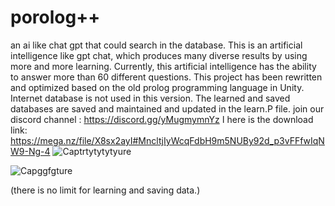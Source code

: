 # porolog++
an ai like chat gpt that could search in the database.
This is an artificial intelligence like gpt chat, which produces many diverse results by using more and more learning. Currently, this artificial intelligence has the ability to answer more than 60 different questions. This project has been rewritten and optimized based on the old prolog programming language in Unity. Internet database is not used in this version.
The learned and saved databases are saved and maintained and updated in the learn.P file.
join our discord channel :
https://discord.gg/yMugmymnYz
ا
here is the download link:
https://mega.nz/file/X8sx2ayI#MncltjIyWcqFdbH9m5NUBy92d_p3vFFfwIqNW9-Ng-4
![Captrtytytytyure](https://user-images.githubusercontent.com/117861084/233664202-1ac350f3-1683-4c39-9579-0f0b7ace4f8f.PNG)

![Capggfgture](https://user-images.githubusercontent.com/117861084/233668792-c7577f71-6d0c-40df-b066-706929380c7b.PNG)

(there is no limit for learning and saving data.)
